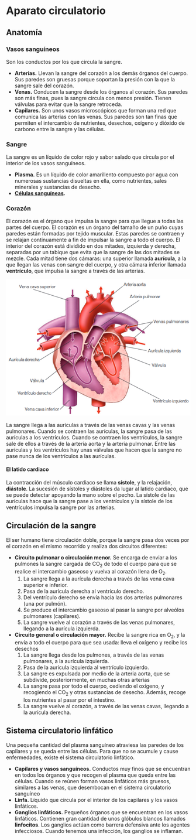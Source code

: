 # Aparato circulatorio

## Anatomía

### Vasos sanguíneos

Son los conductos por los que circula la sangre.

* **Arterias.** Llevan la sangre del corazón a los demás órganos del cuerpo. Sus paredes son gruesas porque soportan la presión con la que la sangre sale del corazón.
* **Venas.** Conducen la sangre desde los órganos al corazón. Sus paredes son más finas, pues la sangre circula con menos presión. Tienen válvulas para evitar que la sangre retroceda.
* **Capilares.** Son unos vasos microscópicos que forman una red que comunica las arterias con las venas. Sus paredes son tan finas que permiten el intercambio de nutrientes, desechos, oxígeno y dióxido de carbono entre la sangre y las células.

### Sangre

La sangre es un líquido de color rojo y sabor salado que circula por el interior de los vasos sanguíneos.

* **Plasma.** Es un líquido de color amarillento compuesto por agua con numerosas sustancias disueltas en ella, como nutrientes, sales minerales y sustancias de desecho.
* **[Células sanguíneas](../cell/blood-cell.md).**


### Corazón

El corazón es el órgano que impulsa la sangre para que llegue a todas las partes del cuerpo. El corazón es un órgano del tamaño de un puño cuyas paredes están formadas por tejido muscular. Estas paredes se contraen y se relajan continuamente a fin de impulsar la sangre a todo el cuerpo. El interior del corazón está dividido en dos mitades, izquierda y derecha, separadas por un tabique que evita que la sangre de las dos mitades se mezcle. Cada mitad tiene dos cámaras: una superior llamada **aurícula**, a la que llegan las venas con sangre del cuerpo, y otra cámara inferior llamada **ventrículo**, que impulsa la sangre a través de las arterias.

![heart.png](heart.png)

La sangre llega a las aurículas a través de las venas cavas y las venas pulmonares. Cuando se contraen las aurículas, la sangre pasa de las aurículas a los ventrículos. Cuando se contraen los ventrículos, la sangre sale de ellos a través de la arteria aorta y la arteria pulmonar. Entre las aurículas y los ventrículos hay unas válvulas que hacen que la sangre no pase nunca de los ventrículos a las aurículas.

#### El latido cardiaco

La contracción del músculo cardiaco se llama **sístole**, y la relajación, **diástole**. La sucesión de sístoles y diástoles da lugar al latido cardiaco, que se puede detectar apoyando la mano sobre el pecho. La sístole de las aurículas hace que la sangre pase a los ventrículos y la sístole de los ventrículos impulsa la sangre por las arterias.

## Circulación de la sangre

El ser humano tiene circulación doble, porque la sangre pasa dos veces por el corazón en el mismo recorrido y realiza dos circuitos diferentes:

* **Circuito pulmonar o circulación menor.** Se encarga de enviar a los pulmones la sangre cargada de CO$_2$ de todo el cuerpo para que se realice el intercambio gaseoso y vuelva al corazón llena de O$_2$.
  1. La sangre llega a la aurícula derecha a través de las vena cava superior e inferior.
  2. Pasa de la aurícula derecha al ventrículo derecho.
  3. Del ventrículo derecho se envía hacia las dos arterias pulmonares (una por pulmón).
  4. Se produce el intercambio gaseoso al pasar la sangre por alveólos pulmonares (capilares).
  5. La sangre vuelve al corazón a través de las venas pulmonares, llegando a la aurícula izquierda.
* **Circuito general o circulación mayor.** Recibe la sangre rica en O$_2$, y la envía a todo el cuerpo para que sea usada: lleva el oxígeno y recibe los desechos
  1. La sangre llega desde los pulmones, a través de las venas pulmonares, a la aurícula izquierda.
  2. Pasa de la aurícula izquierda al ventrículo izquierdo.
  3. La sangre es expulsada por medio de la arteria aorta, que se subdivide, posteriormente, en muchas otras arterias
  4. La sangre pasa por todo el cuerpo, cediendo el oxígeno, y recogiendo el CO$_2$ y otras sustancias de desecho. Además, recoge los nutrientes al pasar por el intestino.
  5. La sangre vuelve al corazón, a través de las venas cavas, llegando a la aurícula derecha.

## Sistema circulatorio linfático

Una pequeña cantidad del plasma sanguíneo atraviesa las paredes de los capilares y se queda entre las células. Para que no se acumule y cause enfermedades, existe el sistema circulatorio linfático.

* **Capilares y vasos sanguíneos.** Conductos muy finos que se encuentran en todos los órganos y que recogen el plasma que queda entre las células. Cuando se reúnen forman vasos linfáticos más gruesos, similares a las venas, que desembocan en el sistema circulatorio sanguíneo
* **Linfa.** Líquido que circula por el interior de los capilares y los vasos linfáticos.
* **Ganglios linfáticos.** Pequeños órganos que se encuentran en los vasos linfáticos. Contienen gran cantidad de unos glóbulos blancos llamados **linfocitos**. Los ganglios actúan como barrera defensiva ante los agentes infecciosos. Cuando tenemos una infección, los ganglios se inflaman.
